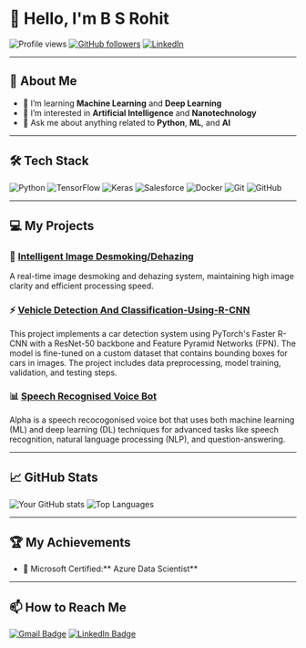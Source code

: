 # 👋 Hello, I'm B S Rohit

![Profile views](https://komarev.com/ghpvc/?username=BSRohit20&color=blue) 
[![GitHub followers](https://img.shields.io/github/followers/yourusername?label=Follow&style=social)](https://github.com/BSRohit20?tab=followers)
[![LinkedIn](https://img.shields.io/badge/-LinkedIn-blue?style=flat&logo=Linkedin&logoColor=white)](https://www.linkedin.com/in/bsrohit/)


---

## 🚀 About Me

- 🌱 I’m learning **Machine Learning** and **Deep Learning**
- 🧪 I’m interested in **Artificial Intelligence** and **Nanotechnology**
- 💬 Ask me about anything related to **Python**, **ML**, and **AI**

---

## 🛠️ Tech Stack
![Python](https://img.shields.io/badge/-Python-333333?style=flat&logo=python)
![TensorFlow](https://img.shields.io/badge/-TensorFlow-333333?style=flat&logo=tensorflow)
![Keras](https://img.shields.io/badge/-Keras-333333?style=flat&logo=keras)
![Salesforce](https://img.shields.io/badge/-Salesforce-333333?style=flat&logo=salesforce)
![Docker](https://img.shields.io/badge/-Docker-333333?style=flat&logo=docker)
![Git](https://img.shields.io/badge/-Git-333333?style=flat&logo=git)
![GitHub](https://img.shields.io/badge/-GitHub-333333?style=flat&logo=github)

---

## 💻 My Projects
### 🚀 [Intelligent Image Desmoking/Dehazing](#)
A real-time image desmoking and dehazing system, maintaining high image clarity and efficient processing speed.

### ⚡ [Vehicle Detection And Classification-Using-R-CNN](#)
This project implements a car detection system using PyTorch's Faster R-CNN with a ResNet-50 backbone and Feature Pyramid Networks (FPN). The model is fine-tuned on a custom dataset that contains bounding boxes for cars in images. The project includes data preprocessing, model training, validation, and testing steps.

### 📊 [Speech Recognised Voice Bot](#)
Alpha is a speech recocogonised voice bot that uses both machine learning (ML) and deep learning (DL) techniques for advanced tasks like speech recognition, natural language processing (NLP), and question-answering.

---

## 📈 GitHub Stats

![Your GitHub stats](https://github-readme-stats.vercel.app/api?username=BSRohit20&show_icons=true&theme=radical)
![Top Languages](https://github-readme-stats.vercel.app/api/top-langs/?username=BSRohit20&layout=compact&theme=radical)

---

## 🏆 My Achievements
- 🏅 Microsoft Certified:** Azure Data Scientist**

---

## 📫 How to Reach Me
[![Gmail Badge](https://img.shields.io/badge/-rohitbs2004@gmail.com-c14438?style=flat&logo=Gmail&logoColor=white)](mailto:rohitbs2004@gmail.com)
[![LinkedIn Badge](https://img.shields.io/badge/-bsrohit-blue?style=flat&logo=Linkedin&logoColor=white)](https://linkedin.com/in/bsrohit)

